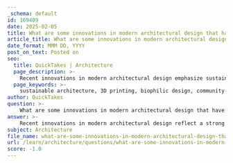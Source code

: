 ```yaml
---
_schema: default
id: 169409
date: 2025-02-05
title: What are some innovations in modern architectural design that have emerged recently?
article_title: What are some innovations in modern architectural design that have emerged recently?
date_format: MMM DD, YYYY
post_on_text: Posted on
seo:
  title: QuickTakes | Architecture
  page_description: >-
    Recent innovations in modern architectural design emphasize sustainability, technology, and community focus, including trends like sustainable architecture, biophilic design, and adaptive reuse.
  page_keywords: >-
    sustainable architecture, 3D printing, biophilic design, community-centered design, adaptive reuse, smart technology integration, floating homes, tiny homes, LED lighting, modern architectural innovations
author: QuickTakes
question: >-
    What are some innovations in modern architectural design that have emerged recently?
answer: >-
    Recent innovations in modern architectural design reflect a strong emphasis on sustainability, technology integration, and community-centered approaches. Here are some key trends and innovations that have emerged recently:\n\n1. **Sustainable Architecture**: Sustainability has become a fundamental principle in architectural design. This includes the use of energy-efficient materials, passive solar architecture, and green roofs. Architects are increasingly focused on creating buildings that minimize environmental impact while maximizing resource efficiency.\n\n2. **3D Printing**: The advent of 3D printing technology is revolutionizing the construction process. It allows for the creation of complex and customized shapes with high precision, making building design more efficient, sustainable, and cost-effective. This technology is expected to play a significant role in shaping the future of architecture.\n\n3. **Biophilic Design**: There is a growing trend towards biophilic urbanism, which emphasizes the connection between nature and architecture. This design philosophy incorporates natural elements into buildings, such as ample natural light, green plants, and outdoor spaces, promoting well-being and a healthier living environment.\n\n4. **Community-Centered Design**: Modern architectural practices are increasingly focusing on inclusivity and accessibility. Designs are being developed to accommodate a diverse range of individuals, including those with disabilities. This trend aims to create spaces that are welcoming and functional for everyone.\n\n5. **Adaptive Reuse**: The trend of adaptive reuse continues to gain traction, where existing buildings are repurposed rather than demolished. This approach not only conserves resources but also preserves cultural heritage and reduces the environmental impact associated with new construction.\n\n6. **Smart Technology Integration**: The integration of smart technologies into architectural design is becoming more prevalent. This includes the use of Building Information Modeling (BIM) and the Internet of Things (IoT) to enhance building functionality, energy management, and user experience.\n\n7. **Floating and Tiny Homes**: Innovations in housing design are also evident with the rise of floating homes and tiny homes. These designs prioritize space efficiency, sustainability, and adaptability to changing living conditions, addressing modern challenges such as urban density and climate change.\n\n8. **LED Lighting Applications**: The use of LED lighting in architectural design is becoming more sophisticated, allowing for energy-efficient and aesthetically pleasing lighting solutions that enhance the overall ambiance of spaces.\n\nThese innovations reflect a broader shift in the architectural landscape towards creating healthier, more sustainable, and community-oriented environments. As we move forward, these trends are likely to continue shaping the future of architecture.
subject: Architecture
file_name: what-are-some-innovations-in-modern-architectural-design-that-have-emerged-recently.md
url: /learn/architecture/questions/what-are-some-innovations-in-modern-architectural-design-that-have-emerged-recently
score: -1.0
---
```


&nbsp;